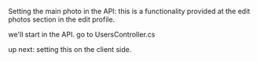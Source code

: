Setting the main photo in the API:
this is a functionality provided at the edit photos  section in the edit profile.

we'll start in the API.
go to UsersController.cs


up next: setting this on the client side.